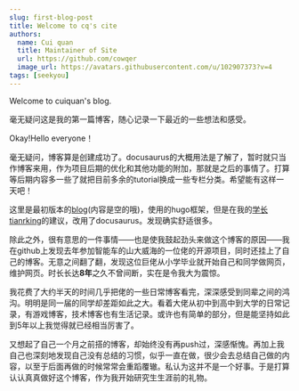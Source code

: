 ```yaml
---
slug: first-blog-post
title: Welcome to cq's cite
authors:
  name: Cui quan
  title: Maintainer of Site
  url: https://github.com/cowqer
  image_url: https://avatars.githubusercontent.com/u/102907373?v=4
tags: [seekyou]
---
```


Welcome to cuiquan's blog.

毫无疑问这是我的第一篇博客，随心记录一下最近的一些想法和感受。

<!-- truncate -->

Okay!Hello everyone！

毫无疑问，博客算是创建成功了。docusaurus的大概用法是了解了，暂时就只当作博客来用，作为项目后期的优化和其他功能的附加，那就是之后的事情了。打算等后期内容多一些了就把目前多余的tutorial换成一些专栏分类。希望能有这样一天吧！

这里是最初版本的[blog](https://www.seekyou.top/)(内容是空的哦)，使用的hugo框架，但是在我的[学长tianrking](https://github.com/tianrking)的建议，改用了docusaurus。发现确实舒适很多。

除此之外，很有意思的一件事情——也是使我鼓起劲头来做这个博客的原因——我在github上发现去年参加智能车的山大威海的一位佬的开源项目，同时还挂上了自己的博客。无意之间翻了翻，发现这位巨佬从小学毕业就开始自己和同学做网页，维护网页。时长长达**8年**之久不曾间断，实在是令我大为震惊。

我花费了大约半天的时间几乎把佬的一些日常博客看完，深深感受到同辈之间的鸿沟。明明是同一届的同学却差距如此之大。看着大佬从初中到高中到大学的日常记录，有游戏博客，技术博客也有生活记录。或许也有简单的部分，但是能坚持如此到5年以上我觉得就已经相当厉害了。

又想起了自己一个月之前搭的博客，却始终没有再push过，深感惭愧。再加上我自己也深刻地发现自己没有总结的习惯，似乎一直在做，很少会去总结自己做的内容，以至于后面再做的时候常常会重蹈覆辙。私认为这并不是一个好事。于是打算认认真真做好这个博客，作为我开始研究生生涯前的礼物。
